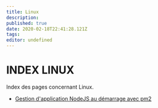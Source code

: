```yaml
---
title: Linux
description: 
published: true
date: 2020-02-18T22:41:28.121Z
tags: 
editor: undefined
---
```


# INDEX LINUX

Index des pages concernant Linux.

* [Gestion d'application NodeJS au démarrage avec pm2](/python/gestion_nodejs_demarrage)